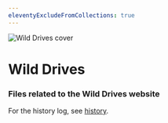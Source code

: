 ```yaml
---
eleventyExcludeFromCollections: true
---
```

![Wild Drives cover](../main/img/github-cover.png)

# Wild Drives
### Files related to the Wild Drives website

For the history log, see [history](history).
